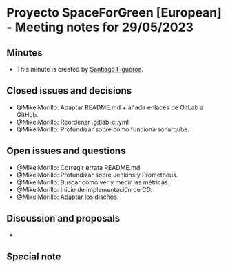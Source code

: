 # Proyecto SpaceForGreen [European] - Meeting notes for 29/05/2023

## Minutes

- This minute is created by [Santiago Figueroa](sfigueroa@ceit.es).

## Closed issues and decisions

- @MikelMorillo: Adaptar README.md + añadir enlaces de GitLab a GitHub.
- @MikelMorillo: Reordenar .gitlab-ci.yml
- @MikelMorillo: Profundizar sobre cómo funciona sonarqube.

## Open issues and questions

- @MikelMorillo: Corregir errata README.md
- @MikelMorillo: Profundizar sobre Jenkins y Prometheus.
- @MikelMorillo: Buscar cómo ver y medir las métricas.
- @MikelMorillo: Inicio de implementación de CD.
- @MikelMorillo: Adaptar los diseños.

## Discussion and proposals

- 

## Special note

